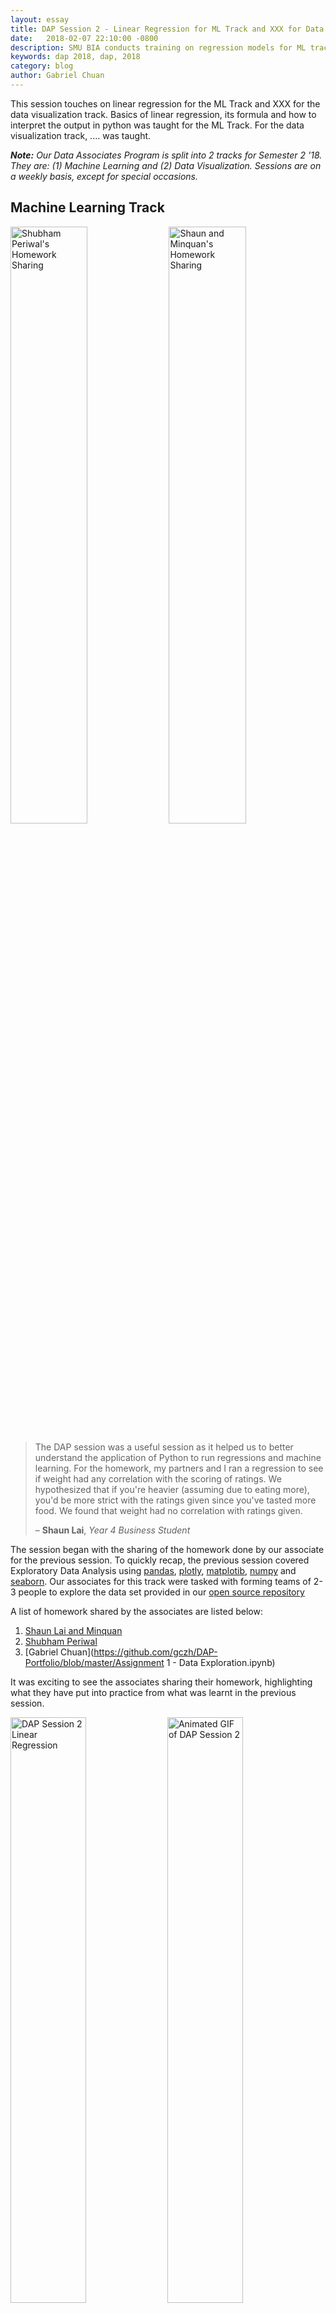 ```yaml
---
layout: essay
title: DAP Session 2 - Linear Regression for ML Track and XXX for Data Visualization Track
date:   2018-02-07 22:10:00 -0800
description: SMU BIA conducts training on regression models for ML track, and XXX for Data Vis track.
keywords: dap 2018, dap, 2018
category: blog
author: Gabriel Chuan
---
```


This session touches on linear regression for the ML Track and XXX for the data visualization track. Basics of linear regression, its formula and how to interpret the output in python was taught for the ML Track. For the data visualization track, .... was taught.

***Note:*** *Our Data Associates Program is split into 2 tracks for Semester 2 '18. They are: (1) Machine Learning and (2) Data Visualization. Sessions are on a weekly basis, except for special occasions.*

## Machine Learning Track

<img src="https://imgur.com/Bph28Ym.png" alt="Shubham Periwal's Homework Sharing" width="49.5%"/> <img src="https://imgur.com/fhM3kZ2.png" alt="Shaun and Minquan's Homework Sharing" width="49.5%" />

> The DAP session was a useful session as it helped us to better understand the application of Python to run regressions and machine learning. For the homework, my partners and I ran a regression to see if weight had any correlation with the scoring of ratings. We hypothesized that if you're heavier (assuming due to eating more), you'd be more strict with the ratings given since you've tasted more food. We found that weight had no correlation with ratings given.
> 
> – **Shaun Lai**, *Year 4 Business Student*

The session began with the sharing of the homework done by our associate for the previous session. To quickly recap, the previous session covered Exploratory Data Analysis using [pandas](https://pandas.pydata.org/), [plotly](https://plot.ly/), [matplotib](https://matplotlib.org/), [numpy](http://www.numpy.org/) and [seaborn](https://seaborn.pydata.org/). Our associates for this track were tasked with forming teams of 2-3 people to explore the data set provided in our [open source repository](https://github.com/smubia/dap-2017/tree/master/Sem%202%20-%20Data%20Specializations/Visualizations/restaurant-data-with-consumer-ratings)

A list of homework shared by the associates are listed below:
1. [Shaun Lai and Minquan](https://github.com/minquan94/BIA-Assignment-Yeow-Min-Quan)
2. [Shubham Periwal](https://github.com/shubhamperiwal/Visualisations
)
3. [Gabriel Chuan](https://github.com/gczh/DAP-Portfolio/blob/master/Assignment 1 - Data Exploration.ipynb)

It was exciting to see the associates sharing their homework, highlighting what they have put into practice from what was learnt in the previous session.

<img src="https://imgur.com/9G66YMp.png" alt="DAP Session 2 Linear Regression" width="49%"/> <img src="https://imgur.com/r8mHR1s.png" alt="Animated GIF of DAP Session 2" width="49%" />

Tze Yiing covered the basics of linear regression with heavy references from [Andrew Ng's machine learning course](https://www.coursera.org/learn/machine-learning) as well as [Introduction to Statistical Learning in R](http://www-bcf.usc.edu/~gareth/ISL/).



## Data Visualization Track

> The session allowed us to think about the types of questions or concerns we ought to bear in mind when creating visualisations. That there is a alot of stakeholders involved before, during and after creating a visualization.
> 
> – **Rebekah Tay**, *Year 2 SOCSCI Student*

